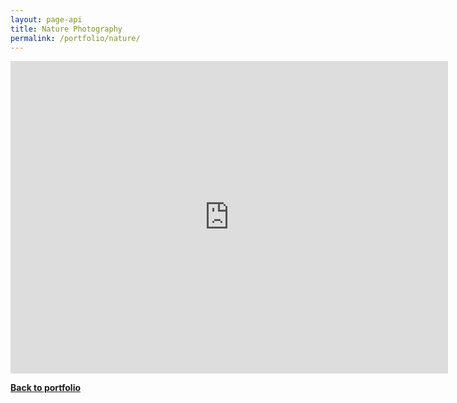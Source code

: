 ```yaml
---
layout: page-api
title: Nature Photography
permalink: /portfolio/nature/
---
```


<iframe src="https://albumizr.com/a/srG6" scrolling="no" frameborder="0" allowfullscreen width="700" height="500"></iframe>

<p class="cta"><a href="https://tekne-creative.github.io/tekne/portfolio/#-photography-" class="button"><b>Back to portfolio</b></a></p>